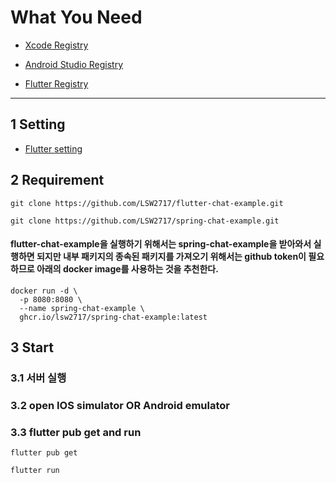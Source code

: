 # What You Need

* [Xcode Registry](https://github.com/LSW2717/flutter-template/blob/main/readme/xcode/README.md)

* [Android Studio Registry](https://github.com/LSW2717/flutter-template/blob/main/readme/android_studio/README.md)

* [Flutter Registry](https://github.com/LSW2717/flutter-template/blob/main/readme/flutter/README.md)


____
## 1 Setting
* [Flutter setting](https://github.com/LSW2717/flutter-template/blob/main/README.md)

## 2 Requirement
```
git clone https://github.com/LSW2717/flutter-chat-example.git
```

```
git clone https://github.com/LSW2717/spring-chat-example.git
```
#### flutter-chat-example을 실행하기 위해서는 spring-chat-example을 받아와서 실행하면 되지만 내부 패키지의 종속된 패키지를 가져오기 위해서는 github token이 필요하므로 아래의 docker image를 사용하는 것을 추천한다.

```
docker run -d \
  -p 8080:8080 \
  --name spring-chat-example \
  ghcr.io/lsw2717/spring-chat-example:latest
```
## 3 Start
### 3.1 서버 실행
### 3.2 open IOS simulator OR Android emulator
### 3.3 flutter pub get and run 
```
flutter pub get
```
```
flutter run 
```


